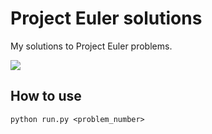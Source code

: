 # Project Euler solutions

My solutions to Project Euler problems.

![](https://projecteuler.net/profile/tesstas.png)

## How to use

```
python run.py <problem_number>
```
